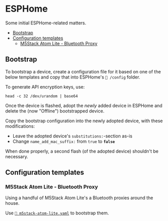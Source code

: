# ESPHome

Some initial ESPHome-related matters.

- [Bootstrap](#bootstrap)
- [Configuration templates](#configuration-templates)
  - [M5Stack Atom Lite - Bluetooth Proxy](#m5stack-atom-lite---bluetooth-proxy)

## Bootstrap

To bootstrap a device, create a configuration file for it based on one of the
below templates and copy that into ESPHome's `📂 /config` folder.

To generate API encryption keys, use:

```shell
head -c 32 /dev/urandom | base64
```

Once the device is flashed, adopt the _newly_ added device in ESPHome and delete
the (now "Offline") bootstrapped device.

Copy the bootstrap configuration into the newly adopted device, with these
modifications:

- Leave the adopted device's `substitutions:`-section as-is
- Change `name_add_mac_suffix:` from `true` to **`false`**

When done properly, a second flash (of the adopted device) shouldn't be
necessary.

## Configuration templates

### M5Stack Atom Lite - Bluetooth Proxy

Using a handful of M5Stack Atom Lite's a Bluetooth proxies around the house.

Use [`📄 m5stack-atom-lite.yaml`](./m5stack-atom-lite.yaml) to bootstrap them.
